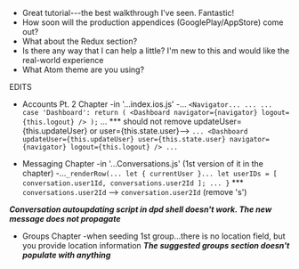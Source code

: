 * Great tutorial---the best walkthrough I've seen. Fantastic!
* How soon will the production appendices (GooglePlay/AppStore) come out?
* What about the Redux section?
* Is there any way that I can help a little? I'm new to this and would like the real-world experience
* What Atom theme are you using?

EDITS
* Accounts Pt. 2 Chapter
-in '...index.ios.js'
  -...
    `<Navigator...
      ...
      ...
      case 'Dashboard':
        return (
          <Dashboard
            navigator={navigator}
            logout={this.logout}
          />
      );`
    ...
  *** should not remove updateUser={this.updateUser} or user={this.state.user}-->
      `...
          <Dashboard
            updateUser={this.updateUser}
            user={this.state.user}
            navigator={navigator}
            logout={this.logout}
          />
      ...`

* Messaging Chapter
-in '...Conversations.js' (1st version of it in the chapter)
  -...`_renderRow(...
    let { currentUser }...
    let userIDs = [ conversation.user1Id, conversations.user2Id ];
    ...
  }`
  *** `conversations.user2Id` --> `conversation.user2Id` (remove 's')

***Conversation autoupdating script in dpd shell doesn't work. The new message does not propagate***

* Groups Chapter
-when seeding 1st group...there is no location field, but you provide location information
***The suggested groups section doesn't populate with anything***
